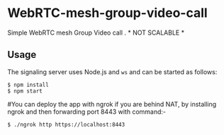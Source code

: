 # WebRTC-mesh-group-video-call
Simple WebRTC mesh Group Video call . * NOT SCALABLE *
## Usage

The signaling server uses Node.js and `ws` and can be started as 
follows:

```
$ npm install
$ npm start
```
#You can deploy the app with ngrok if you are behind NAT, by installing ngrok and then forwarding port 8443 with command:-
  
```
$ ./ngrok http https://localhost:8443
```

